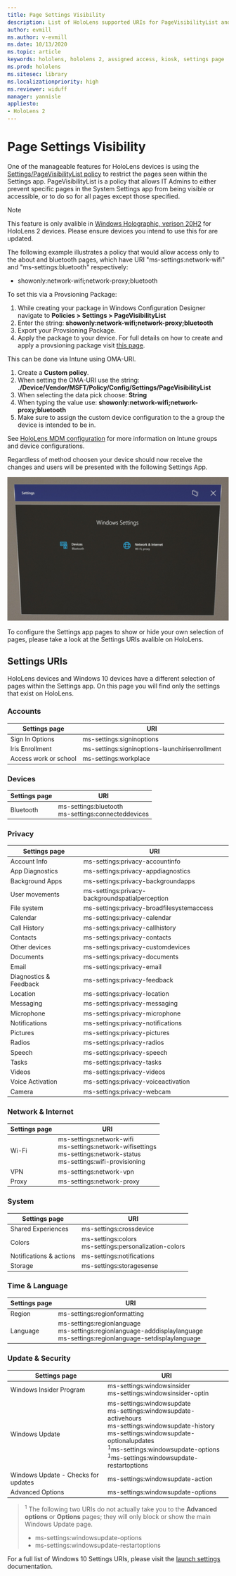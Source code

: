 ```yaml
---
title: Page Settings Visibility
description: List of HoloLens supported URIs for PageVisibilityList and Guide
author: evmill
ms.author: v-evmill
ms.date: 10/13/2020
ms.topic: article
keywords: hololens, hololens 2, assigned access, kiosk, settings page
ms.prod: hololens
ms.sitesec: library
ms.localizationpriority: high
ms.reviewer: widuff
manager: yannisle
appliesto:
- HoloLens 2
---
```


# Page Settings Visibility

One of the manageable features for HoloLens devices is using the [Settings/PageVisibilityList policy](https://docs.microsoft.com/windows/client-management/mdm/policy-csp-settings#settings-pagevisibilitylist) to restrict the pages seen within the Settings app. PageVisibilityList is a policy that allows IT Admins to either prevent specific pages in the System Settings app from being visible or accessible, or to do so for all pages except those specified. 

> [!NOTE]
> This feature is only avalible in [Windows Holographic, verison 20H2](hololens-release-notes.md#windows-holographic-version-20h2) for HoloLens 2 devices. Please ensure devices you intend to use this for are updated.

The following example illustrates a policy that would allow access only to the about and bluetooth pages, which have URI "ms-settings:network-wifi" and "ms-settings:bluetooth" respectively:
- showonly:network-wifi;network-proxy;bluetooth

To set this via a Provsioning Package: 
1. While creating your package in Windows Configuration Designer navigate to **Policies > Settings > PageVisibilityList**
1. Enter the string: **showonly:network-wifi;network-proxy;bluetooth**
1. Export your Provsioning Package.
1. Apply the package to your device. 
For full details on how to create and apply a provsioning package visit [this page](hololens-provisioning.md). 

This can be done via Intune using OMA-URI.
1. Create a **Custom policy**.
1. When setting the OMA-URI use the string: **./Device/Vendor/MSFT/Policy/Config/Settings/PageVisibilityList**
1. When selecting the data pick choose: **String**
1. When typing the value use: **showonly:network-wifi;network-proxy;bluetooth**
1. Make sure to assign the custom device configuration to the a group the device is intended to be in.

See [HoloLens MDM configuration](hololens-mdm-configure.md) for more information on Intune groups and device configurations.

Regardless of method choosen your device should now receive the changes and users will be presented with the following Settings App. 

![Screenshot of active hours being modified in the Settings app](images/hololens-page-visibility-list.jpg)

To configure the Settings app pages to show or hide your own selection of pages, please take a look at the Settings URIs avalible on HoloLens. 

## Settings URIs

HoloLens devices and Windows 10 devices have a different selection of pages within the Settings app. On this page you will find only the settings that exist on HoloLens. 

### Accounts
| Settings page           | URI                                            |
|-------------------------|------------------------------------------------|
| Sign In Options         | ms-settings:signinoptions                      |
| Iris Enrollment       | ms-settings:signinoptions-launchirisenrollment |
| Access work or school | ms-settings:workplace                          |

### Devices
| Settings page | URI                          |
|---------------|------------------------------|
| Bluetooth     | ms-settings:bluetooth <br> ms-settings:connecteddevices |

### Privacy
| Settings page            | URI                                             |
|--------------------------|-------------------------------------------------|
| Account Info             | ms-settings:privacy-accountinfo                 |
| App Diagnostics        | ms-settings:privacy-appdiagnostics              |
| Background Apps        | ms-settings:privacy-backgroundapps              |
| User movements           | ms-settings:privacy-backgroundspatialperception |
| File system              | ms-settings:privacy-broadfilesystemaccess       |
| Calendar                 | ms-settings:privacy-calendar                    |
| Call History             | ms-settings:privacy-callhistory                 |
| Contacts                 | ms-settings:privacy-contacts                    |
| Other devices            | ms-settings:privacy-customdevices               |
| Documents                | ms-settings:privacy-documents                   |
| Email                    | ms-settings:privacy-email                       |
| Diagnostics & Feedback | ms-settings:privacy-feedback                    |
| Location                 | ms-settings:privacy-location                    |
| Messaging                | ms-settings:privacy-messaging                   |
| Microphone               | ms-settings:privacy-microphone                  |
| Notifications            | ms-settings:privacy-notifications               |
| Pictures                 | ms-settings:privacy-pictures                    |
| Radios                   | ms-settings:privacy-radios                      |
| Speech                   | ms-settings:privacy-speech                      |
| Tasks                    | ms-settings:privacy-tasks                       |
| Videos                   | ms-settings:privacy-videos                      |
| Voice Activation       | ms-settings:privacy-voiceactivation             |
| Camera                   | ms-settings:privacy-webcam                      |

### Network & Internet
| Settings page | URI                              |
|---------------|----------------------------------|
| Wi-Fi  | ms-settings:network-wifi<br>ms-settings:network-wifisettings<br>ms-settings:network-status<br>ms-settings:wifi-provisioning    |
| VPN   | ms-settings:network-vpn          |
| Proxy | ms-settings:network-proxy        |

### System
| Settings page      | URI                                |
|--------------------|------------------------------------|
| Shared Experiences | ms-settings:crossdevice            |
| Colors             | ms-settings:colors<br>ms-settings:personalization-colors |
| Notifications & actions  | ms-settings:notifications          |
| Storage            | ms-settings:storagesense           |

### Time & Language
| Settings page | URI                                           |
|---------------|-----------------------------------------------|
| Region        | ms-settings:regionformatting                  |
| Language      | ms-settings:regionlanguage<br>ms-settings:regionlanguage-adddisplaylanguage<br>ms-settings:regionlanguage-setdisplaylanguage |

### Update & Security
| Settings page                         | URI                                       |
|---------------------------------------|-------------------------------------------|
| Windows Insider Program               | ms-settings:windowsinsider <br>ms-settings:windowsinsider-optin          |
| Windows Update                        | ms-settings:windowsupdate<br> ms-settings:windowsupdate-activehours  <br> ms-settings:windowsupdate-history <br> ms-settings:windowsupdate-optionalupdates <br><sup>1</sup>ms-settings:windowsupdate-options<br><sup>1</sup>ms-settings:windowsupdate-restartoptions |
| Windows Update - Checks for updates | ms-settings:windowsupdate-action          |
| Advanced Options                    | ms-settings:windowsupdate-options         |

>  <sup>1</sup> The following two URIs do not actually take you to the **Advanced options** or **Options** pages; they will only block or show the main Windows Update page. 
> - ms-settings:windowsupdate-options
> - ms-settings:windowsupdate-restartoptions 

For a full list of Windows 10 Settings URIs, please visit the [launch settings](https://docs.microsoft.com/windows/uwp/launch-resume/launch-settings-app#ms-settings-uri-scheme-reference) documentation. 
